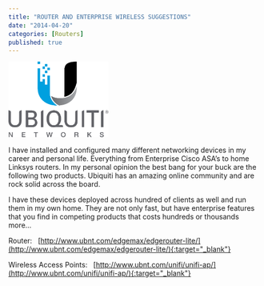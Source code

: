 ```yaml
---
title: "ROUTER AND ENTERPRISE WIRELESS SUGGESTIONS"
date: "2014-04-20"
categories: [Routers]
published: true
---
```

<img src="../images/UBNT_Primary_Logo_RGB.png" alt="" width="200"/>

I have installed and configured many different networking devices in my career and personal life. Everything from Enterprise Cisco ASA’s to home Linksys routers. In my personal opinion the best bang for your buck are the following two products. Ubiquiti has an amazing online community and are rock solid across the board.

I have these devices deployed across hundred of clients as well and run them in my own home. They are not only fast, but have enterprise features that you find in competing products that costs hundreds or thousands more…

Router:   [http://www.ubnt.com/edgemax/edgerouter-lite/](http://www.ubnt.com/edgemax/edgerouter-lite/){:target="_blank"}

Wireless Access Points:   [http://www.ubnt.com/unifi/unifi-ap/](http://www.ubnt.com/unifi/unifi-ap/){:target="_blank"}
